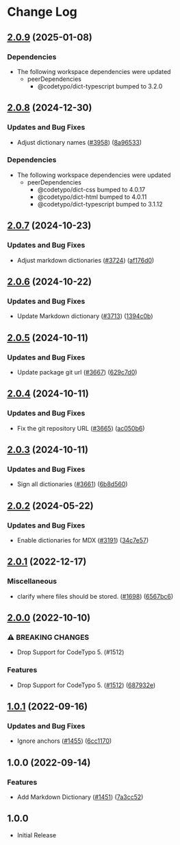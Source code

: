 # Change Log

## [2.0.9](https://github.com/khulnasoft/codetypo/compare/@codetypo/dict-markdown@2.0.8...@codetypo/dict-markdown@2.0.9) (2025-01-08)


### Dependencies

* The following workspace dependencies were updated
  * peerDependencies
    * @codetypo/dict-typescript bumped to 3.2.0

## [2.0.8](https://github.com/khulnasoft/codetypo/compare/@codetypo/dict-markdown@2.0.7...@codetypo/dict-markdown@2.0.8) (2024-12-30)


### Updates and Bug Fixes

* Adjust dictionary names ([#3958](https://github.com/khulnasoft/codetypo/issues/3958)) ([8a96533](https://github.com/khulnasoft/codetypo/commit/8a96533bec21280103740868b81559437c413501))


### Dependencies

* The following workspace dependencies were updated
  * peerDependencies
    * @codetypo/dict-css bumped to 4.0.17
    * @codetypo/dict-html bumped to 4.0.11
    * @codetypo/dict-typescript bumped to 3.1.12

## [2.0.7](https://github.com/khulnasoft/codetypo/compare/@codetypo/dict-markdown@2.0.6...@codetypo/dict-markdown@2.0.7) (2024-10-23)


### Updates and Bug Fixes

* Adjust markdown dictionaries ([#3724](https://github.com/khulnasoft/codetypo/issues/3724)) ([af176d0](https://github.com/khulnasoft/codetypo/commit/af176d09eafb4bdd558429c86a3f4b396712124a))

## [2.0.6](https://github.com/khulnasoft/codetypo/compare/@codetypo/dict-markdown@2.0.5...@codetypo/dict-markdown@2.0.6) (2024-10-22)


### Updates and Bug Fixes

* Update Markdown dictionary ([#3713](https://github.com/khulnasoft/codetypo/issues/3713)) ([1394c0b](https://github.com/khulnasoft/codetypo/commit/1394c0bf2e2518508470089cabaf1c69260e42c2))

## [2.0.5](https://github.com/khulnasoft/codetypo/compare/@codetypo/dict-markdown@2.0.4...@codetypo/dict-markdown@2.0.5) (2024-10-11)


### Updates and Bug Fixes

* Update package git url ([#3667](https://github.com/khulnasoft/codetypo/issues/3667)) ([629c7d0](https://github.com/khulnasoft/codetypo/commit/629c7d0a5e1bacad1d3874b1f8372edc3494ef97))

## [2.0.4](https://github.com/khulnasoft/codetypo/compare/@codetypo/dict-markdown@2.0.3...@codetypo/dict-markdown@2.0.4) (2024-10-11)


### Updates and Bug Fixes

* Fix the git repository URL ([#3665](https://github.com/khulnasoft/codetypo/issues/3665)) ([ac050b6](https://github.com/khulnasoft/codetypo/commit/ac050b697d57820109995e92fac5ccc32ced1723))

## [2.0.3](https://github.com/khulnasoft/codetypo/compare/@codetypo/dict-markdown@2.0.2...@codetypo/dict-markdown@2.0.3) (2024-10-11)


### Updates and Bug Fixes

* Sign all dictionaries ([#3661](https://github.com/khulnasoft/codetypo/issues/3661)) ([6b8d560](https://github.com/khulnasoft/codetypo/commit/6b8d560cf51a593458ce42bca415859f872cfc97))

## [2.0.2](https://github.com/khulnasoft/codetypo/compare/@codetypo/dict-markdown@2.0.1...@codetypo/dict-markdown@2.0.2) (2024-05-22)


### Updates and Bug Fixes

* Enable dictionaries for MDX ([#3191](https://github.com/khulnasoft/codetypo/issues/3191)) ([34c7e57](https://github.com/khulnasoft/codetypo/commit/34c7e57f1be4cdc341c96c0fe98e2e9e9ed5ab92))

## [2.0.1](https://github.com/khulnasoft/codetypo/compare/@codetypo/dict-markdown@2.0.0...@codetypo/dict-markdown@2.0.1) (2022-12-17)


### Miscellaneous

* clarify where files should be stored. ([#1698](https://github.com/khulnasoft/codetypo/issues/1698)) ([6567bc6](https://github.com/khulnasoft/codetypo/commit/6567bc62130404cb32945bdcc3bf07316c839396))

## [2.0.0](https://github.com/khulnasoft/codetypo/compare/@codetypo/dict-markdown@1.0.1...@codetypo/dict-markdown@2.0.0) (2022-10-10)


### ⚠ BREAKING CHANGES

* Drop Support for CodeTypo 5. (#1512)

### Features

* Drop Support for CodeTypo 5. ([#1512](https://github.com/khulnasoft/codetypo/issues/1512)) ([687932e](https://github.com/khulnasoft/codetypo/commit/687932e187e4bce87d7904e3a2e53dd6de6ac372))

## [1.0.1](https://github.com/khulnasoft/codetypo/compare/@codetypo/dict-markdown@1.0.0...@codetypo/dict-markdown@1.0.1) (2022-09-16)


### Updates and Bug Fixes

* Ignore anchors ([#1455](https://github.com/khulnasoft/codetypo/issues/1455)) ([6cc1170](https://github.com/khulnasoft/codetypo/commit/6cc117066e286c39e4fb16d7fcae6f5e11a7a521))

## 1.0.0 (2022-09-14)


### Features

* Add Markdown Dictionary ([#1451](https://github.com/khulnasoft/codetypo/issues/1451)) ([7a3cc52](https://github.com/khulnasoft/codetypo/commit/7a3cc5227a9a8380f76dd811878f19cdf5be2b60))

## 1.0.0

- Initial Release
